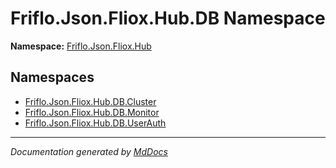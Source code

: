 ﻿<!--  
  <auto-generated>   
    The contents of this file were generated by a tool.  
    Changes to this file may be list if the file is regenerated  
  </auto-generated>   
-->

# Friflo.Json.Fliox.Hub.DB Namespace

**Namespace:** [Friflo.Json.Fliox.Hub](../index.md)  

## Namespaces

- [Friflo.Json.Fliox.Hub.DB.Cluster](Cluster/index.md)
- [Friflo.Json.Fliox.Hub.DB.Monitor](Monitor/index.md)
- [Friflo.Json.Fliox.Hub.DB.UserAuth](UserAuth/index.md)

___

*Documentation generated by [MdDocs](https://github.com/ap0llo/mddocs)*
